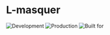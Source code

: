 # L-masquer
![Development](https://img.shields.io/badge/Status-in%20development%20(testing)-green) 
![Production](https://img.shields.io/badge/In%20Production-NO-red) 
![Built for](https://img.shields.io/badge/Company-Eiffage%20Energia%20y%20Sistemas-blue)
